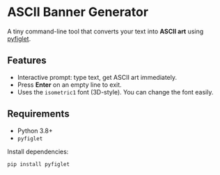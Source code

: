 # ASCII Banner Generator

A tiny command-line tool that converts your text into **ASCII art** using [pyfiglet](https://pypi.org/project/pyfiglet/).

## Features

- Interactive prompt: type text, get ASCII art immediately.
- Press **Enter** on an empty line to exit.
- Uses the `isometric1` font (3D-style). You can change the font easily.

## Requirements

- Python 3.8+
- `pyfiglet`

Install dependencies:

```bash
pip install pyfiglet
